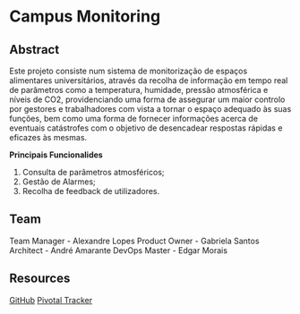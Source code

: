 # Campus Monitoring
## Abstract
Este projeto consiste num sistema de monitorização de espaços alimentares universitários, através da recolha de informação em tempo real de parâmetros como a temperatura, humidade, pressão atmosférica e níveis de CO2, providenciando uma forma de assegurar um maior controlo por gestores e trabalhadores com vista a tornar o espaço adequado às suas funções, bem como uma forma de fornecer informações acerca de eventuais catástrofes com o objetivo de desencadear respostas rápidas e eficazes às mesmas.

**Principais Funcionalides**

 1. Consulta de parâmetros atmosféricos;
 2. Gestão de Alarmes;
 3. Recolha de feedback de utilizadores.

## Team
Team Manager - Alexandre Lopes
Product Owner - Gabriela Santos
Architect - André Amarante
DevOps Master - Edgar Morais


## Resources
[GitHub](https://github.com/gabsw/campus-monitoring)
[Pivotal Tracker](https://www.pivotaltracker.com/n/projects/2411504)